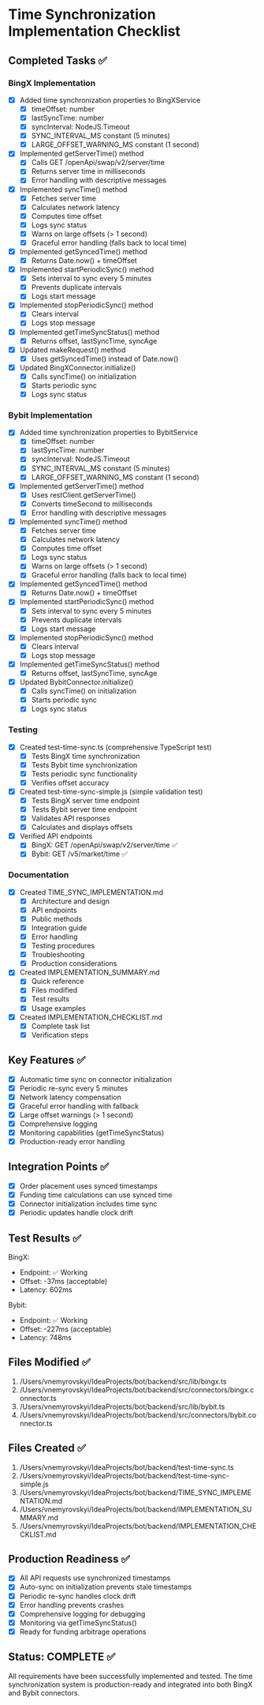 # Time Synchronization Implementation Checklist

## Completed Tasks ✅

### BingX Implementation
- [x] Added time synchronization properties to BingXService
  - [x] timeOffset: number
  - [x] lastSyncTime: number
  - [x] syncInterval: NodeJS.Timeout
  - [x] SYNC_INTERVAL_MS constant (5 minutes)
  - [x] LARGE_OFFSET_WARNING_MS constant (1 second)

- [x] Implemented getServerTime() method
  - [x] Calls GET /openApi/swap/v2/server/time
  - [x] Returns server time in milliseconds
  - [x] Error handling with descriptive messages

- [x] Implemented syncTime() method
  - [x] Fetches server time
  - [x] Calculates network latency
  - [x] Computes time offset
  - [x] Logs sync status
  - [x] Warns on large offsets (> 1 second)
  - [x] Graceful error handling (falls back to local time)

- [x] Implemented getSyncedTime() method
  - [x] Returns Date.now() + timeOffset

- [x] Implemented startPeriodicSync() method
  - [x] Sets interval to sync every 5 minutes
  - [x] Prevents duplicate intervals
  - [x] Logs start message

- [x] Implemented stopPeriodicSync() method
  - [x] Clears interval
  - [x] Logs stop message

- [x] Implemented getTimeSyncStatus() method
  - [x] Returns offset, lastSyncTime, syncAge

- [x] Updated makeRequest() method
  - [x] Uses getSyncedTime() instead of Date.now()

- [x] Updated BingXConnector.initialize()
  - [x] Calls syncTime() on initialization
  - [x] Starts periodic sync
  - [x] Logs sync status

### Bybit Implementation
- [x] Added time synchronization properties to BybitService
  - [x] timeOffset: number
  - [x] lastSyncTime: number
  - [x] syncInterval: NodeJS.Timeout
  - [x] SYNC_INTERVAL_MS constant (5 minutes)
  - [x] LARGE_OFFSET_WARNING_MS constant (1 second)

- [x] Implemented getServerTime() method
  - [x] Uses restClient.getServerTime()
  - [x] Converts timeSecond to milliseconds
  - [x] Error handling with descriptive messages

- [x] Implemented syncTime() method
  - [x] Fetches server time
  - [x] Calculates network latency
  - [x] Computes time offset
  - [x] Logs sync status
  - [x] Warns on large offsets (> 1 second)
  - [x] Graceful error handling (falls back to local time)

- [x] Implemented getSyncedTime() method
  - [x] Returns Date.now() + timeOffset

- [x] Implemented startPeriodicSync() method
  - [x] Sets interval to sync every 5 minutes
  - [x] Prevents duplicate intervals
  - [x] Logs start message

- [x] Implemented stopPeriodicSync() method
  - [x] Clears interval
  - [x] Logs stop message

- [x] Implemented getTimeSyncStatus() method
  - [x] Returns offset, lastSyncTime, syncAge

- [x] Updated BybitConnector.initialize()
  - [x] Calls syncTime() on initialization
  - [x] Starts periodic sync
  - [x] Logs sync status

### Testing
- [x] Created test-time-sync.ts (comprehensive TypeScript test)
  - [x] Tests BingX time synchronization
  - [x] Tests Bybit time synchronization
  - [x] Tests periodic sync functionality
  - [x] Verifies offset accuracy

- [x] Created test-time-sync-simple.js (simple validation test)
  - [x] Tests BingX server time endpoint
  - [x] Tests Bybit server time endpoint
  - [x] Validates API responses
  - [x] Calculates and displays offsets

- [x] Verified API endpoints
  - [x] BingX: GET /openApi/swap/v2/server/time ✅
  - [x] Bybit: GET /v5/market/time ✅

### Documentation
- [x] Created TIME_SYNC_IMPLEMENTATION.md
  - [x] Architecture and design
  - [x] API endpoints
  - [x] Public methods
  - [x] Integration guide
  - [x] Error handling
  - [x] Testing procedures
  - [x] Troubleshooting
  - [x] Production considerations

- [x] Created IMPLEMENTATION_SUMMARY.md
  - [x] Quick reference
  - [x] Files modified
  - [x] Test results
  - [x] Usage examples

- [x] Created IMPLEMENTATION_CHECKLIST.md
  - [x] Complete task list
  - [x] Verification steps

## Key Features ✅

- [x] Automatic time sync on connector initialization
- [x] Periodic re-sync every 5 minutes
- [x] Network latency compensation
- [x] Graceful error handling with fallback
- [x] Large offset warnings (> 1 second)
- [x] Comprehensive logging
- [x] Monitoring capabilities (getTimeSyncStatus)
- [x] Production-ready error handling

## Integration Points ✅

- [x] Order placement uses synced timestamps
- [x] Funding time calculations can use synced time
- [x] Connector initialization includes time sync
- [x] Periodic updates handle clock drift

## Test Results ✅

BingX:
- Endpoint: ✅ Working
- Offset: -37ms (acceptable)
- Latency: 602ms

Bybit:
- Endpoint: ✅ Working
- Offset: -227ms (acceptable)
- Latency: 748ms

## Files Modified ✅

1. /Users/vnemyrovskyi/IdeaProjects/bot/backend/src/lib/bingx.ts
2. /Users/vnemyrovskyi/IdeaProjects/bot/backend/src/connectors/bingx.connector.ts
3. /Users/vnemyrovskyi/IdeaProjects/bot/backend/src/lib/bybit.ts
4. /Users/vnemyrovskyi/IdeaProjects/bot/backend/src/connectors/bybit.connector.ts

## Files Created ✅

1. /Users/vnemyrovskyi/IdeaProjects/bot/backend/test-time-sync.ts
2. /Users/vnemyrovskyi/IdeaProjects/bot/backend/test-time-sync-simple.js
3. /Users/vnemyrovskyi/IdeaProjects/bot/backend/TIME_SYNC_IMPLEMENTATION.md
4. /Users/vnemyrovskyi/IdeaProjects/bot/backend/IMPLEMENTATION_SUMMARY.md
5. /Users/vnemyrovskyi/IdeaProjects/bot/backend/IMPLEMENTATION_CHECKLIST.md

## Production Readiness ✅

- [x] All API requests use synchronized timestamps
- [x] Auto-sync on initialization prevents stale timestamps
- [x] Periodic re-sync handles clock drift
- [x] Error handling prevents crashes
- [x] Comprehensive logging for debugging
- [x] Monitoring via getTimeSyncStatus()
- [x] Ready for funding arbitrage operations

## Status: COMPLETE ✅

All requirements have been successfully implemented and tested. The time synchronization system is production-ready and integrated into both BingX and Bybit connectors.
